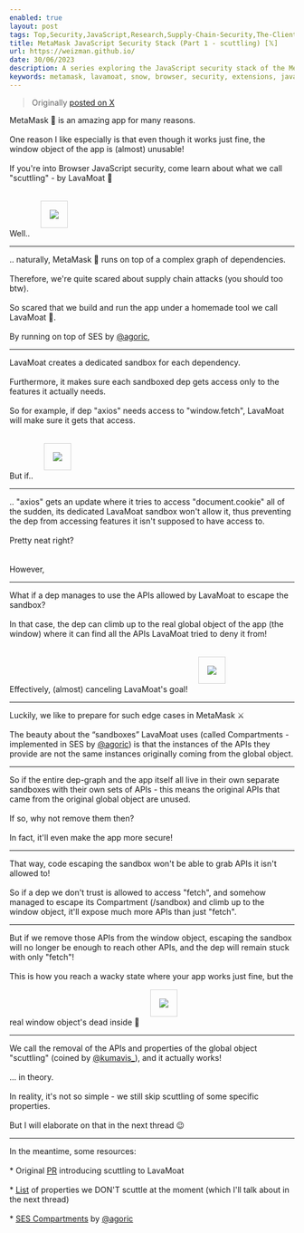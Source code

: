 ```yaml
---
enabled: true
layout: post
tags: Top,Security,JavaScript,Research,Supply-Chain-Security,The-Client-Side,Browser,MetaMask,LavaMoat,Web3,Featured-on-X
title: MetaMask JavaScript Security Stack (Part 1 - scuttling) [𝕏]
url: https://weizman.github.io/
date: 30/06/2023
description: A series exploring the JavaScript security stack of the MetaMask browser wallet (part 1 - LavaMoat scuttling)
keywords: metamask, lavamoat, snow, browser, security, extensions, javascript, iframe, xss, supply chain, research, keylogging, csp, scuttling
---
```


<style>
        .post {
            max-width: 80vh;
        }
        IMG {
            border: solid 1px lightgray;
            padding: 15px;
            margin: 15px;
        }
    </style>

<blockquote><p>Originally <a href="https://twitter.com/WeizmanGal/status/1674751159003914240">posted on X</a></p></blockquote>
        
<div id=container>
    

MetaMask 🦊 is an amazing app for many reasons.<br>
<br>
One reason I like especially is that even though it works just fine, the window object of the app is (almost) unusable!<br>
<br>
If you're into Browser JavaScript security, come learn about what we call "scuttling" - by LavaMoat 🌋<br>
<br>
Well.. <span class="entity-image"><a href="https://pbs.twimg.com/media/Fz3pTDwaUAcTwYK.jpg" target="_blank"><img src="https://pbs.twimg.com/media/Fz3pTDwaUAcTwYK.jpg" class=" b-loaded"></a></span>
<sup class="tw-permalink"><i class="fas fa-link"></i></sup>
<hr>
.. naturally, MetaMask 🦊 runs on top of a complex graph of dependencies.<br>
<br>
Therefore, we're quite scared about supply chain attacks (you should too btw).<br>
<br>
So scared that we build and run the app under a homemade tool we call LavaMoat 🌋.<br>
<br>
By running on top of SES by <a href="https://x.com/@agoric">@agoric</a>,
<sup class="tw-permalink"><i class="fas fa-link"></i></sup>
<hr>
LavaMoat creates a dedicated sandbox for each dependency.<br>
<br>
Furthermore, it makes sure each sandboxed dep gets access only to the features it actually needs.<br>
<br>
So for example, if dep "axios" needs access to "window.fetch", LavaMoat will make sure it gets that access.<br>
<br>
But if.. <span class="entity-image"><a href="https://pbs.twimg.com/media/Fz3pT7maUAAgw6o.jpg" target="_blank"><img src="https://pbs.twimg.com/media/Fz3pT7maUAAgw6o.jpg" class=" b-loaded"></a></span>
<sup class="tw-permalink"><i class="fas fa-link"></i></sup>
<hr>
.. "axios" gets an update where it tries to access "document.cookie" all of the sudden, its dedicated LavaMoat sandbox won't allow it, thus preventing the dep from accessing features it isn't supposed to have access to.<br>
<br>
Pretty neat right?<br>
<br>
<a class="entity-url" data-preview="true" href="https://github.com/LavaMoat/LavaMoat#how-lavamoat-works" style="display: none;">github.com/LavaMoat/LavaMoat</a>
<br>
However,
<sup class="tw-permalink"><i class="fas fa-link"></i></sup>
<div>
</div><hr>
What if a dep manages to use the APIs allowed by LavaMoat to escape the sandbox?<br>
<br>
In that case, the dep can climb up to the real global object of the app (the window) where it can find all the APIs LavaMoat tried to deny it from!<br>
<br>
Effectively, (almost) canceling LavaMoat's goal! <span class="entity-image"><a href="https://pbs.twimg.com/media/Fz3pUyUaIAAoWp_.png" target="_blank"><img src="https://pbs.twimg.com/media/Fz3pUyUaIAAoWp_.png" class=" b-loaded"></a></span>
<sup class="tw-permalink"><i class="fas fa-link"></i></sup>
<hr>
Luckily, we like to prepare for such edge cases in MetaMask ⚔️<br>
<br>
The beauty about the “sandboxes” LavaMoat uses (called Compartments - implemented in SES by <a href="https://x.com/@agoric">@agoric</a>) is that the instances of the APIs they provide are not the same instances originally coming from the global object.
<sup class="tw-permalink"><i class="fas fa-link"></i></sup>
<hr>
So if the entire dep-graph and the app itself all live in their own separate sandboxes with their own sets of APIs - this means the original APIs that came from the original global object are unused.<br>
<br>
If so, why not remove them then?<br>
<br>
In fact, it'll even make the app more secure!
<sup class="tw-permalink"><i class="fas fa-link"></i></sup>
<hr>
That way, code escaping the sandbox won't be able to grab APIs it isn't allowed to!<br>
<br>
So if a dep we don't trust is allowed to access "fetch", and somehow managed to escape its Compartment (/sandbox) and climb up to the window object, it'll expose much more APIs than just "fetch".
<sup class="tw-permalink"><i class="fas fa-link"></i></sup>
<hr>
But if we remove those APIs from the window object, escaping the sandbox will no longer be enough to reach other APIs, and the dep will remain stuck with only "fetch"!<br>
<br>
This is how you reach a wacky state where your app works just fine, but the real window object's dead inside 🥲 <span class="entity-image"><a href="https://pbs.twimg.com/media/Fz3pVyjagAAlegz.png" target="_blank"><img src="https://pbs.twimg.com/media/Fz3pVyjagAAlegz.png" class=" b-loaded"></a></span>
<sup class="tw-permalink"><i class="fas fa-link"></i></sup>
<hr>
We call the removal of the APIs and properties of the global object "scuttling" (coined by <a href="https://x.com/@kumavis_">@kumavis_</a>), and it actually works!<br>
<br>
... in theory.<br>
<br>
In reality, it's not so simple - we still skip scuttling of some specific properties.<br>
<br>
But I will elaborate on that in the next thread 😉
<sup class="tw-permalink"><i class="fas fa-link"></i></sup>
<hr>
In the meantime, some resources:<br>
<br>
* Original <a href="https://github.com/LavaMoat/LavaMoat/pull/360">PR</a> introducing scuttling to LavaMoat <br>
<br>
* <a href="https://github.com/MetaMask/metamask-extension/pull/17276/files#diff-d2cbf252783e5836a01b2eb1f9604a8452edc4eb3891baa61d1df758bdc501a1">List</a> of properties we DON'T scuttle at the moment (which I'll talk about in the next thread)<br>
<br>
* <a href="https://github.com/endojs/endo/blob/master/packages/ses/README.md#compartment">SES Compartments</a> by <a href="https://x.com/@agoric">@agoric</a>
</div>
